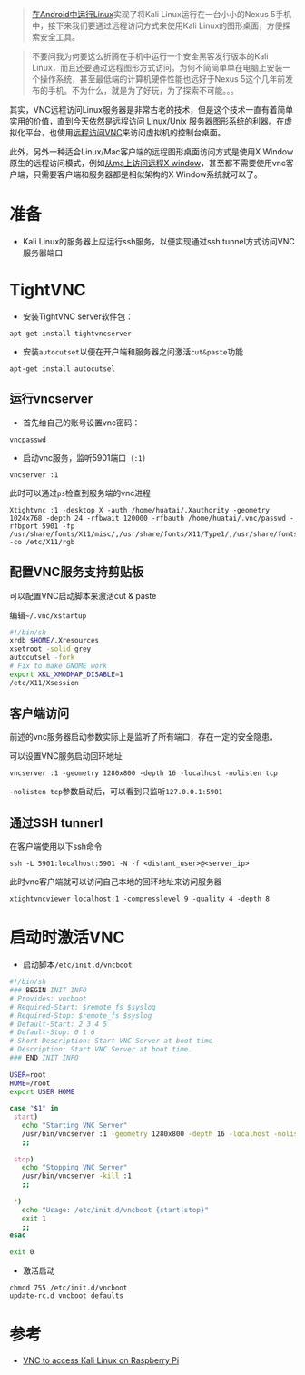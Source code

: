 > [在Android中运行Linux](../../../develop/android/linux/deploy_linux_on_android)实现了将Kali Linux运行在一台小小的Nexus 5手机中，接下来我们要通过远程访问方式来使用Kali Linux的图形桌面，方便探索安全工具。

> 不要问我为何要这么折腾在手机中运行一个安全黑客发行版本的Kali Linux，而且还要通过远程图形方式访问。为何不简简单单在电脑上安装一个操作系统，甚至最低端的计算机硬件性能也远好于Nexus 5这个几年前发布的手机。不为什么，就是为了好玩，为了探索不可能。。。

其实，VNC远程访问Linux服务器是非常古老的技术，但是这个技术一直有着简单实用的价值，直到今天依然是远程访问 Linux/Unix 服务器图形系统的利器。在虚拟化平台，也使用[远程访问VNC](../../../virtual/libvirt/remote_vnc)来访问虚拟机的控制台桌面。

此外，另外一种适合Linux/Mac客户端的远程图形桌面访问方式是使用X Window原生的远程访问模式，例如[从ma上访问远程X window](../x/remote_x_from_mac)，甚至都不需要使用vnc客户端，只需要客户端和服务器都是相似架构的X Window系统就可以了。

# 准备

* Kali Linux的服务器上应运行ssh服务，以便实现通过ssh tunnel方式访问VNC服务器端口

# TightVNC

* 安装TightVNC server软件包：

```
apt-get install tightvncserver
```

* 安装`autocutset`以便在开户端和服务器之间激活`cut&paste`功能

```
apt-get install autocutsel
```

## 运行vncserver

* 首先给自己的账号设置vnc密码：

```
vncpasswd
```

* 启动vnc服务，监听5901端口（`:1`）

```
vncserver :1
```

此时可以通过`ps`检查到服务端的vnc进程

```
Xtightvnc :1 -desktop X -auth /home/huatai/.Xauthority -geometry 1024x768 -depth 24 -rfbwait 120000 -rfbauth /home/huatai/.vnc/passwd -rfbport 5901 -fp /usr/share/fonts/X11/misc/,/usr/share/fonts/X11/Type1/,/usr/share/fonts/X11/75dpi/,/usr/share/fonts/X11/100dpi/ -co /etc/X11/rgb
```

## 配置VNC服务支持剪贴板

可以配置VNC启动脚本来激活cut & paste

编辑`~/.vnc/xstartup`

```bash
#!/bin/sh
xrdb $HOME/.Xresources
xsetroot -solid grey
autocutsel -fork
# Fix to make GNOME work
export XKL_XMODMAP_DISABLE=1
/etc/X11/Xsession
```

## 客户端访问

前述的vnc服务器启动参数实际上是监听了所有端口，存在一定的安全隐患。

可以设置VNC服务启动回环地址

```
vncserver :1 -geometry 1280x800 -depth 16 -localhost -nolisten tcp
```

`-nolisten tcp`参数启动后，可以看到只监听`127.0.0.1:5901`

## 通过SSH tunnerl

在客户端使用以下ssh命令

```
ssh -L 5901:localhost:5901 -N -f <distant_user>@<server_ip>
```

此时vnc客户端就可以访问自己本地的回环地址来访问服务器

```
xtightvncviewer localhost:1 -compresslevel 9 -quality 4 -depth 8
```

# 启动时激活VNC

* 启动脚本`/etc/init.d/vncboot`

```bash
#!/bin/sh
### BEGIN INIT INFO
# Provides: vncboot
# Required-Start: $remote_fs $syslog
# Required-Stop: $remote_fs $syslog
# Default-Start: 2 3 4 5
# Default-Stop: 0 1 6
# Short-Description: Start VNC Server at boot time
# Description: Start VNC Server at boot time.
### END INIT INFO
 
USER=root
HOME=/root
export USER HOME
 
case "$1" in
 start)
   echo "Starting VNC Server"
   /usr/bin/vncserver :1 -geometry 1280x800 -depth 16 -localhost -nolisten tcp
   ;;
 
 stop)
   echo "Stopping VNC Server"
   /usr/bin/vncserver -kill :1
   ;;
 
 *)
   echo "Usage: /etc/init.d/vncboot {start|stop}"
   exit 1
   ;;
esac
 
exit 0
```

* 激活启动

```
chmod 755 /etc/init.d/vncboot
update-rc.d vncboot defaults
```

# 参考

* [VNC to access Kali Linux on Raspberry Pi](http://blog.sevagas.com/?VNC-to-access-Kali-Linux-on-Raspberry-Pi)